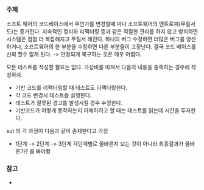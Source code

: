 ### 주제

소프트 웨어의 코드베이스에서 무언가를 변경할때 마다 소프트웨어의 엔트로피(무질서도)는 증가한다. 
지속적인 정리와 리팩터링 등과 같은 적절한 관리를 하지 않고 방치하면 시스템은 점점 더 복잡해지고 무질서 해진다. 하나의 버그 수정하면 더많은 버그를 양산하거나, 소프트웨어의 한 부분을 수정하면 다른 부분들이 고장난다. 
결국 코드 베이스를 신뢰 할수 없게 된다. -> 안정되게 복구하는 것은 매우 어렵다. 

모든 테스트를 작성할 필요는 없다. 가성비를 따져서 다음의 내용을 충족하는 경우에 작성하자. 
* 기반 코드를 리팩터링할 때 테스트도 리팩터링한다.
* 각 코드 변경시 테스트를 실행한다.
* 테스트가 잘못된 경고를 발생시킬 경우 수정한다.
* 기반코드가 어떻게 동작하는지 이해하려고 할 때는 테스트를 읽는데 시간을 투자한다. 


sut 의 각 과정이 다음과 같이 존재한다고 가정
* 1단계 -> 2단계 -> 3단계 
각단계별로 올바른지 보는 것이 아니라 최종결과가 올바른가? 를 봐야함 

### 참고
* 

